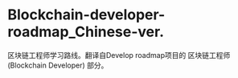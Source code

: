 # Blockchain-developer-roadmap_Chinese-ver.
区块链工程师学习路线。翻译自Develop roadmap项目的 区块链工程师(Blockchain Developer) 部分。
